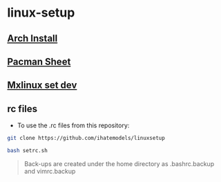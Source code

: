 # linux-setup

## [Arch Install](./arch/README.md)

## [Pacman Sheet](./arch/PACMAN.md)


## [Mxlinux set dev](./mxlinux/README.md)


## rc files

- To use the .rc files from this repository:

```bash
git clone https://github.com/ihatemodels/linuxsetup

bash setrc.sh
```
> Back-ups are created under the home directory as .bashrc.backup and vimrc.backup
